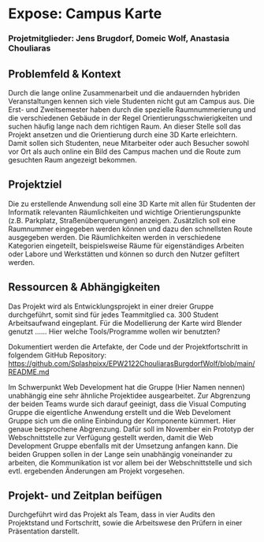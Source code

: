# Expose: Campus Karte
### Projetmitglieder: Jens Brugdorf, Domeic Wolf, Anastasia Chouliaras

## Problemfeld & Kontext
Durch die lange online Zusammenarbeit und die andauernden hybriden Veranstaltungen kennen sich viele Studenten nicht gut am Campus aus. Die Erst- und Zweitsemester haben durch die spezielle Raumnummerierung und die verschiedenen Gebäude in der Regel Orientierungsschwierigkeiten und suchen häufig lange nach dem richtigen Raum.
An dieser Stelle soll das Projekt ansetzen und die Orientierung durch eine 3D Karte erleichtern. 
Damit sollen sich Studenten, neue Mitarbeiter oder auch Besucher sowohl vor Ort als auch online ein Bild des Campus machen und die Route zum gesuchten Raum angezeigt bekommen.

## Projektziel
Die zu erstellende Anwendung soll eine 3D Karte mit allen für Studenten der Informatik relevanten Räumlichkeiten und wichtige Orientierungspunkte (z.B. Parkplatz, Straßenüberquerungen) anzeigen. 
Zusätzlich soll eine Raumnummer eingegeben werden können und dazu den schnellsten Route ausgegeben werden. 
Die Räumlichkeiten werden in verschiedene Kategorien eingeteilt, beispielsweise Räume für eigenständiges Arbeiten oder Labore und Werkstätten und können so durch den Nutzer gefiltert werden.

## Ressourcen & Abhängigkeiten
Das Projekt wird als Entwicklungsprojekt in einer dreier Gruppe durchgeführt, somit sind für jedes Teammitglied ca. 300 Student Arbeitsaufwand eingeplant.
Für die Modellierung der Karte wird Blender genutzt ……
Hier welche Tools/Programme wollen wir benutzten?

Dokumentiert werden die Artefakte, der Code und der Projektfortschritt in folgendem GitHub Repository: https://github.com/Splashpixx/EPW2122ChouliarasBurgdorfWolf/blob/main/README.md

Im Schwerpunkt Web Development hat die Gruppe (Hier Namen nennen) unabhängig eine sehr ähnliche Projektidee ausgearbeitet. Zur Abgrenzung der beiden Teams wurde sich darauf geeinigt, dass die Visual Computing Gruppe die eigentliche Anwendung erstellt und die Web Develoment Gruppe sich um die online Einbindung der Komponente kümmert.
Hier genaue besprochene Abgrenzung.
Dafür soll im November ein Prototyp der Webschnittstelle zur Verfügung gestellt werden, damit die Web Development Gruppe ebenfalls mit der Umsetzung anfangen kann.
Die beiden Gruppen sollen in der Lange sein unabhängig voneinander zu arbeiten, die Kommunikation ist vor allem bei der Webschnittstelle und sich evtl. ergebenden Änderungen am Projekt vorgesehen.

## Projekt- und Zeitplan beifügen
Durchgeführt wird das Projekt als Team, dass in vier Audits den Projektstand und Fortschritt, sowie die Arbeitswese den Prüfern in einer Präsentation darstellt.
